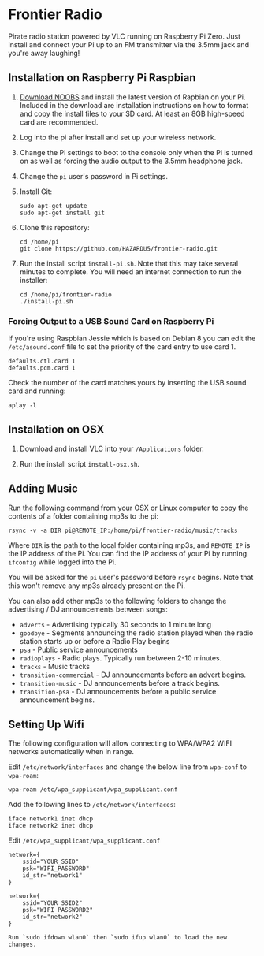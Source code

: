 Frontier Radio
==============

Pirate radio station powered by VLC running on Raspberry Pi Zero. Just install and connect your Pi up to an FM
transmitter via the 3.5mm jack and you're away laughing!

## Installation on Raspberry Pi Raspbian

1.  [Download NOOBS](https://www.raspberrypi.org/downloads/noobs/) and install the latest version of Rapbian on your 
    Pi. Included in the download are installation instructions on how to format and copy the install files to your SD
    card. At least an 8GB high-speed card are recommended.

2.  Log into the pi after install and set up your wireless network.

3.  Change the Pi settings to boot to the console only when the Pi is turned on as well as forcing the audio output to
    the 3.5mm headphone jack.

4.  Change the `pi` user's password in Pi settings.

5.  Install Git:

    ```
    sudo apt-get update
    sudo apt-get install git
    ```

6.  Clone this repository:

    ```
    cd /home/pi
    git clone https://github.com/HAZARDU5/frontier-radio.git
    ```

7.  Run the install script `install-pi.sh`. Note that this may take several minutes to complete. You will need an internet 
    connection to run the installer:

    ```
    cd /home/pi/frontier-radio
    ./install-pi.sh
    ```

### Forcing Output to a USB Sound Card on Raspberry Pi

If you're using Raspbian Jessie which is based on Debian 8 you can edit the `/etc/asound.conf` file to set the 
priority of the card entry to use card 1.

```
defaults.ctl.card 1
defaults.pcm.card 1
```

Check the number of the card matches yours by inserting the USB sound card and running:

```
aplay -l
```

## Installation on OSX

1.  Download and install VLC into your `/Applications` folder.

2.  Run the install script `install-osx.sh`.

## Adding Music

Run the following command from your OSX or Linux computer to copy the contents of a folder containing mp3s to the pi:

```
rsync -v -a DIR pi@REMOTE_IP:/home/pi/frontier-radio/music/tracks
```

Where `DIR` is the path to the local folder containing mp3s, and `REMOTE_IP` is the IP address of the Pi. You can find
the IP address of your Pi by running `ifconfig` while logged into the Pi.

You will be asked for the `pi` user's password before `rsync` begins. Note that this won't remove any mp3s already 
present on the Pi.

You can also add other mp3s to the following folders to change the advertising / DJ announcements between songs:

*   `adverts` - Advertising typically 30 seconds to 1 minute long
*   `goodbye` - Segments announcing the radio station played when the radio station starts up or before a Radio Play begins
*   `psa` - Public service announcements
*   `radioplays` - Radio plays. Typically run between 2-10 minutes.
*   `tracks` - Music tracks
*   `transition-commercial` - DJ announcements before an advert begins.
*   `transition-music` - DJ announcements before a track begins.
*   `transition-psa` - DJ announcements before a public service announcement begins.

## Setting Up Wifi

The following configuration will allow connecting to WPA/WPA2 WIFI networks automatically when in range.

Edit `/etc/network/interfaces` and change the below line from `wpa-conf` to `wpa-roam`:

```
wpa-roam /etc/wpa_supplicant/wpa_supplicant.conf
```

Add the following lines to `/etc/network/interfaces`:

```
iface network1 inet dhcp
iface network2 inet dhcp
```

Edit `/etc/wpa_supplicant/wpa_supplicant.conf`

```
network={
    ssid="YOUR_SSID"
    psk="WIFI_PASSWORD"
    id_str="network1"
}

network={
    ssid="YOUR_SSID2"
    psk="WIFI_PASSWORD2"
    id_str="network2"
}

Run `sudo ifdown wlan0` then `sudo ifup wlan0` to load the new changes.